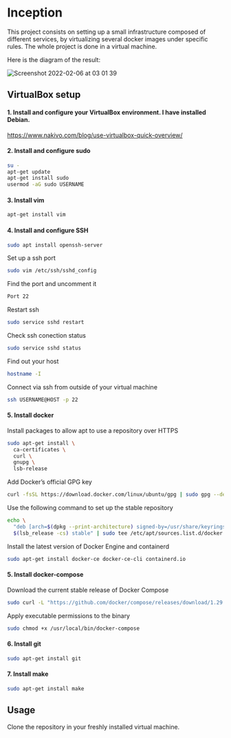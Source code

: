# Inception

This project consists on setting up a small infrastructure composed of different
services, by virtualizing several docker images under specific rules. The whole project is done in a virtual machine.

Here is the diagram of the result:

![Screenshot 2022-02-06 at 03 01 39](https://user-images.githubusercontent.com/60663416/152665185-7ccac267-5f7c-48b5-a0e5-df0f48d1713b.png)

## VirtualBox setup

#### 1. Install and configure your VirtualBox environment. I have installed Debian.

https://www.nakivo.com/blog/use-virtualbox-quick-overview/

#### 2. Install and configure sudo

```bash
su -
apt-get update
apt-get install sudo
usermod -aG sudo USERNAME
```

#### 3. Install vim

```bash
apt-get install vim
```

#### 4. Install and configure SSH

```bash
sudo apt install openssh-server
```
  Set up a ssh port
```bash
sudo vim /etc/ssh/sshd_config
```
  Find the port and uncomment it
```bash
Port 22
```
  Restart ssh
```bash
sudo service sshd restart
```
  Check ssh conection status
```bash
sudo service sshd status
```
  Find out your host
```bash
hostname -I
```
  Connect via ssh from outside of your virtual machine
```bash
ssh USERNAME@HOST -p 22
```

#### 5. Install docker

Install packages to allow apt to use a repository over HTTPS
```bash
sudo apt-get install \
  ca-certificates \
  curl \
  gnupg \
  lsb-release
```
Add Docker’s official GPG key
```bash
curl -fsSL https://download.docker.com/linux/ubuntu/gpg | sudo gpg --dearmor -o /usr/share/keyrings/docker-archive-keyring.gpg
```
Use the following command to set up the stable repository
```bash
echo \
  "deb [arch=$(dpkg --print-architecture) signed-by=/usr/share/keyrings/docker-archive-keyring.gpg] https://download.docker.com/linux/ubuntu \
  $(lsb_release -cs) stable" | sudo tee /etc/apt/sources.list.d/docker.list > /dev/null
```
Install the latest version of Docker Engine and containerd
```bash
sudo apt-get install docker-ce docker-ce-cli containerd.io
```

#### 5. Install docker-compose
Download the current stable release of Docker Compose
```bash
sudo curl -L "https://github.com/docker/compose/releases/download/1.29.2/docker-compose-$(uname -s)-$(uname -m)" -o /usr/local/bin/docker-compose
```
Apply executable permissions to the binary
```bash
sudo chmod +x /usr/local/bin/docker-compose
```

#### 6. Install git
```bash
sudo apt-get install git
```

#### 7. Install make
```bash
sudo apt-get install make
```

## Usage
Clone the repository in your freshly installed virtual machine.
```make run
```
